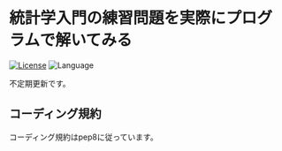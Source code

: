 # 統計学入門の練習問題を実際にプログラムで解いてみる

[![License](https://img.shields.io/badge/License-Apache%202.0-blue.svg)](https://opensource.org/licenses/Apache-2.0)
![Language](https://img.shields.io/badge/Language-Python-Blue)

不定期更新です。

## コーディング規約

コーディング規約はpep8に従っています。
